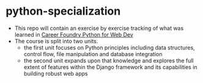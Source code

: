 # python-specialization

- This repo will contain an exercise by exercise tracking of what was learned in [Career Foundry Python for Web Dev](https://careerfoundry.com/en/courses/python-for-web-developers/)
- The course is split into two units.
    - the first unit focuses on Python principles including data structures, control flow, file manipulation and database integration
    - the second unit expands upon that knowledge and explores the full extent of features within the Django framework and its capabilities in building robust web apps
